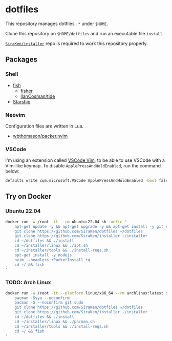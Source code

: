 # dotfiles

This repository manages dotfiles `.*` under `$HOME`.

Clone this repository on `$HOME/dotfiles` and run an executable file `install`.

[`SiraKen/installer`](https://github.com/SiraKen/installer) repo is required to work this repository properly.

## Packages

### Shell

- [fish](https://fishshell.com/)
  - [fisher](https://github.com/jorgebucaran/fisher)
  - [IlanCosman/tide](https://github.com/IlanCosman/tide)
- [Starship](https://starship.rs/)

### Neovim

Configuration files are written in Lua.

- [wbthomason/packer.nvim](https://github.com/wbthomason/packer.nvim)

### VSCode

I'm using an extension called [VSCode Vim](https://github.com/VSCodeVim/Vim), to be able to use VSCode with a Vim-like keymap.
To disable `ApplePressAndHoldEnabled`, run the command below:

```bash
defaults write com.microsoft.VSCode ApplePressAndHoldEnabled -bool false
```

## Try on Docker

### Ubuntu 22.04

```bash
docker run -w /root -it --rm ubuntu:22.04 sh -uelic '
    apt-get update -y && apt-get upgrade -y && apt-get install -y git sudo
    git clone https://github.com/SiraKen/dotfiles ~/dotfiles
    git clone https://github.com/SiraKen/installer ~/installer
    cd ~/dotfiles && ./install
    cd ~/installer/linux && ./apt.sh
    cd ~/installer/tools && ./install-reqs.sh
    apt-get install -y nodejs
    nvim --headless +PackerInstall +q
    cd ~/ && fish
'
```

### TODO: Arch Linux

```bash
docker run -w /root -it --platform linux/x86_64 --rm archlinux:latest sh -uelic '
    pacman -Syyu --noconfirm
    pacman -S --noconfirm git sudo
    git clone https://github.com/SiraKen/dotfiles ~/dotfiles
    git clone https://github.com/SiraKen/installer ~/installer
    cd ~/dotfiles && ./install
    cd ~/installer/linux && ./pacman.sh
    cd ~/installer/tools && ./install-reqs.sh
    cd ~/ && fish
'
```
